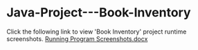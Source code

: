 # Java-Project---Book-Inventory

Click the following link to view 'Book Inventory' project runtime screenshots.
[Running Program Screenshots.docx](https://github.com/courtneyhussein/Java-Project---Book-Inventory/files/6329789/Running.Program.Screenshots.docx)
